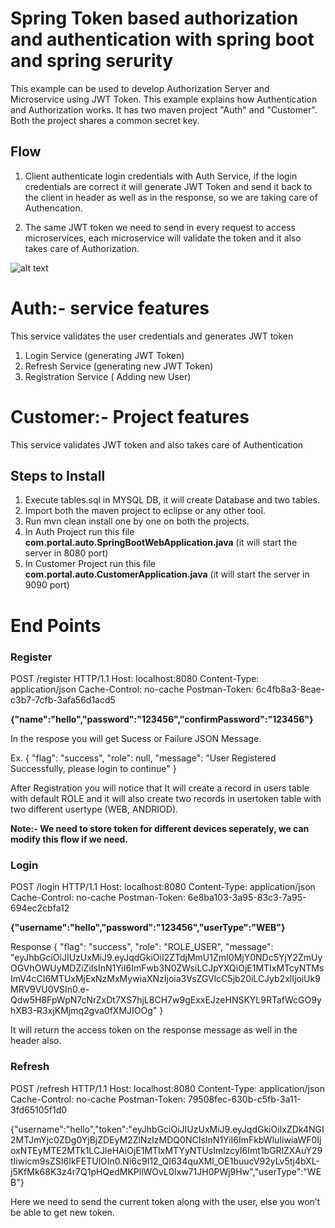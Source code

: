 # Spring Token based authorization and authentication with spring boot and spring serurity

This example can be used to develop Authorization Server and Microservice using JWT Token. This example explains how Authentication and Authorization works. It has two maven project "Auth" and "Customer". Both the project shares a common secret key.

## Flow
1. Client authenticate login credentials with Auth Service, if the login credentials are correct it will generate JWT Token and send it back to the client in header as well as in the response, so we are taking care of Authencation.

2. The same JWT token we need to send in every request to access microservices, each microservice will validate the token and it also takes care of Authorization.

![alt text](https://github.com/kuldeepsingh99/authorization-authentication/blob/master/images/AuthFlow.png "Auth Flow")

# Auth:- service features #

This service validates the user credentials and generates JWT token

1. Login Service (generating JWT Token) 
2. Refresh Service (generating new JWT Token)
3. Registration Service ( Adding new User)

# Customer:-  Project features #

This service validates JWT token and also takes care of Authentication

## Steps to Install ##

1. Execute tables.sql in MYSQL DB, it will create Database and two tables.
2. Import both the maven project to eclipse or any other tool.
3. Run mvn clean install one by one on both the projects.
4. In Auth Project run this file **com.portal.auto.SpringBootWebApplication.java**  (it will start the server in 8080 port)
5. In Customer Project run this file **com.portal.auto.CustomerApplication.java** (it will start the server in 9090 port)

# End Points #

### Register ###

POST /register HTTP/1.1
Host: localhost:8080
Content-Type: application/json
Cache-Control: no-cache
Postman-Token: 6c4fb8a3-8eae-c3b7-7cfb-3afa56d1acd5

**{"name":"hello","password":"123456","confirmPassword":"123456"}**

In the respose you will get Sucess or Failure JSON Message.

Ex.
{
  "flag": "success",
  "role": null,
  "message": "User Registered Successfully, please login to continue"
}

After Registration you will notice that It will create a record in users table with default ROLE and it will also create two records in usertoken table with two different usertype (WEB, ANDRIOD). 

**Note:- We need to store token for different devices seperately, we can modify this flow if we need.**  
 
### Login ###

POST /login HTTP/1.1
Host: localhost:8080
Content-Type: application/json
Cache-Control: no-cache
Postman-Token: 6e8ba103-3a95-83c3-7a95-694ec2cbfa12

**{"username":"hello","password":"123456","userType":"WEB"}**

Response
{
    "flag": "success",
    "role": "ROLE_USER",
    "message": "eyJhbGciOiJIUzUxMiJ9.eyJqdGkiOiI2ZTdjMmU1ZmI0MjY0NDc5YjY2ZmUyOGVhOWUyMDZiZiIsInN1YiI6ImFwb3N0ZWsiLCJpYXQiOjE1MTIxMTcyNTMsImV4cCI6MTUxMjExNzMxMywiaXNzIjoia3VsZGVlcC5jb20iLCJyb2xlIjoiUk9MRV9VU0VSIn0.e-Qdw5H8FpWpN7cNrZxDt7XS7hjL8CH7w9gExxEJzeHNSKYL9RTafWcGO9yhXB3-R3xjKMjmq2gva0fXMJIOOg"
}

It will return the access token on the response message as well in the header also.

### Refresh ### 

POST /refresh HTTP/1.1
Host: localhost:8080
Content-Type: application/json
Cache-Control: no-cache
Postman-Token: 79508fec-630b-c5fb-3a11-3fd65105f1d0

{"username":"hello","token":"eyJhbGciOiJIUzUxMiJ9.eyJqdGkiOiIxZDk4NGI2MTJmYjc0ZDg0YjBjZDEyM2ZlNzIzMDQ0NCIsInN1YiI6ImFkbWluIiwiaWF0IjoxNTEyMTE2MTk1LCJleHAiOjE1MTIxMTYyNTUsImlzcyI6Imt1bGRlZXAuY29tIiwicm9sZSI6IkFETUlOIn0.Ni6c9I12_QI634quXMl_OE1buucV92yLv5tj4bXL-j5KfMk68K3z4r7Q1pHQedMKPllWOvL0Ixw71JH0PWj9Hw","userType":"WEB"}

Here we need to send the current token along with the user, else you won’t be able to get new token.









